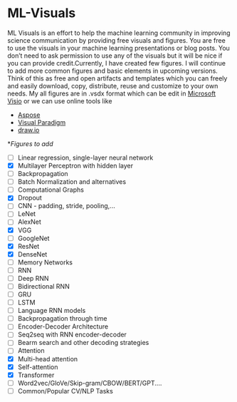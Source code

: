 # ML-Visuals
ML Visuals is an effort to help the machine learning community in improving science communication by providing free visuals and figures. You are free to use the visuals in your machine learning presentations or blog posts. You don’t need to ask permission to use any of the visuals but it will be nice if you can provide credit.Currently, I have created few figures. I will continue to add more common figures and basic elements in upcoming versions. Think of this as free and open artifacts and templates which you can freely and easily download, copy, distribute, reuse and customize to your own needs. My all figures are in .vsdx format which can be edit in [Microsoft Visio]() or we can use online tools like 
- [Aspose](https://products.aspose.app/diagram/editor/vsdx)
- [Visual Paradigm](https://online.visual-paradigm.com/)
- [draw.io](https://www.diagrams.net/)

**Figures to add*

- [ ] Linear regression, single-layer neural network
- [x] Multilayer Perceptron with hidden layer
- [ ] Backpropagation
- [ ] Batch Normalization and alternatives
- [ ] Computational Graphs
- [x] Dropout
- [ ] CNN - padding, stride, pooling,... 
- [ ] LeNet
- [ ] AlexNet
- [x] VGG
- [ ] GoogleNet
- [x] ResNet
- [x] DenseNet
- [ ] Memory Networks
- [ ] RNN
- [ ] Deep RNN
- [ ] Bidirectional RNN
- [ ] GRU
- [ ] LSTM
- [ ] Language RNN models
- [ ] Backpropagation through time
- [ ] Encoder-Decoder Architecture
- [ ] Seq2seq with RNN encoder-decoder
- [ ] Bearm search and other decoding strategies
- [ ] Attention
- [x] Multi-head attention
- [x] Self-attention
- [x] Transformer
- [ ] Word2vec/GloVe/Skip-gram/CBOW/BERT/GPT....
- [ ] Common/Popular CV/NLP Tasks
